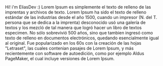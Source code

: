 Hi! i'm EliasDev :) 
Lorem Ipsum es simplemente el texto de relleno de las imprentas y archivos de texto. Lorem Ipsum ha sido el texto de relleno estándar de las
industrias desde el año 1500, cuando un impresor (N. del T. persona que se dedica a la imprenta) desconocido usó una galería de textos y los 
mezcló de tal manera que logró hacer un libro de textos especimen. No sólo sobrevivió 500 años, sino que tambien ingresó como texto de relleno en 
documentos electrónicos, quedando esencialmente igual al original. Fue popularizado en los 60s con la creación de las hojas "Letraset", las cuales
contenian pasajes de Lorem Ipsum, y más recientemente con software de autoedición, como por ejemplo Aldus PageMaker, el cual incluye versiones de
Lorem Ipsum.
